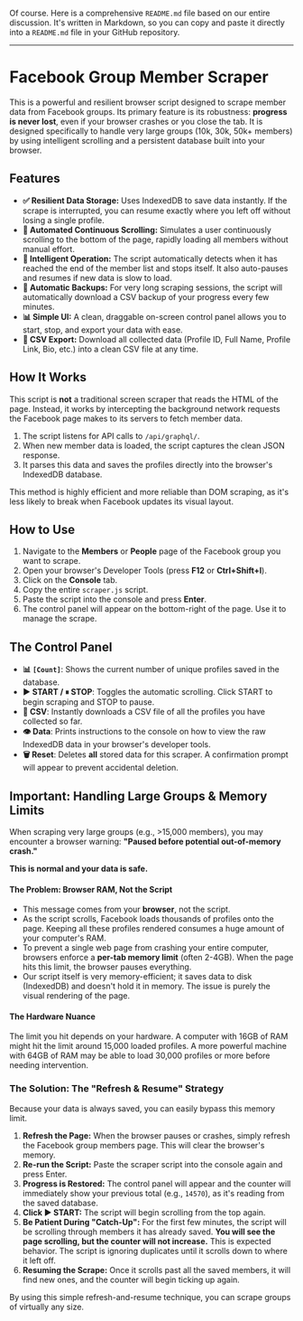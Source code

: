 Of course. Here is a comprehensive `README.md` file based on our entire discussion. It's written in Markdown, so you can copy and paste it directly into a `README.md` file in your GitHub repository.

---

# Facebook Group Member Scraper

This is a powerful and resilient browser script designed to scrape member data from Facebook groups. Its primary feature is its robustness: **progress is never lost**, even if your browser crashes or you close the tab. It is designed specifically to handle very large groups (10k, 30k, 50k+ members) by using intelligent scrolling and a persistent database built into your browser.

## Features

*   **✅ Resilient Data Storage:** Uses IndexedDB to save data instantly. If the scrape is interrupted, you can resume exactly where you left off without losing a single profile.
*   **🚀 Automated Continuous Scrolling:** Simulates a user continuously scrolling to the bottom of the page, rapidly loading all members without manual effort.
*   **🧠 Intelligent Operation:** The script automatically detects when it has reached the end of the member list and stops itself. It also auto-pauses and resumes if new data is slow to load.
*   **💾 Automatic Backups:** For very long scraping sessions, the script will automatically download a CSV backup of your progress every few minutes.
*   **📊 Simple UI:** A clean, draggable on-screen control panel allows you to start, stop, and export your data with ease.
*   **📄 CSV Export:** Download all collected data (Profile ID, Full Name, Profile Link, Bio, etc.) into a clean CSV file at any time.

## How It Works

This script is **not** a traditional screen scraper that reads the HTML of the page. Instead, it works by intercepting the background network requests the Facebook page makes to its servers to fetch member data.

1.  The script listens for API calls to `/api/graphql/`.
2.  When new member data is loaded, the script captures the clean JSON response.
3.  It parses this data and saves the profiles directly into the browser's IndexedDB database.

This method is highly efficient and more reliable than DOM scraping, as it's less likely to break when Facebook updates its visual layout.

## How to Use

1.  Navigate to the **Members** or **People** page of the Facebook group you want to scrape.
2.  Open your browser's Developer Tools (press **F12** or **Ctrl+Shift+I**).
3.  Click on the **Console** tab.
4.  Copy the entire `scraper.js` script.
5.  Paste the script into the console and press **Enter**.
6.  The control panel will appear on the bottom-right of the page. Use it to manage the scrape.

## The Control Panel

 <!-- You can replace this with a screenshot of your UI -->

*   **📊 `[Count]`**: Shows the current number of unique profiles saved in the database.
*   **▶ START / ⏸ STOP**: Toggles the automatic scrolling. Click START to begin scraping and STOP to pause.
*   **💾 CSV**: Instantly downloads a CSV file of all the profiles you have collected so far.
*   **👁 Data**: Prints instructions to the console on how to view the raw IndexedDB data in your browser's developer tools.
*   **🗑 Reset**: Deletes **all** stored data for this scraper. A confirmation prompt will appear to prevent accidental deletion.

## Important: Handling Large Groups & Memory Limits

When scraping very large groups (e.g., >15,000 members), you may encounter a browser warning: **"Paused before potential out-of-memory crash."**

**This is normal and your data is safe.**

#### The Problem: Browser RAM, Not the Script

*   This message comes from your **browser**, not the script.
*   As the script scrolls, Facebook loads thousands of profiles onto the page. Keeping all these profiles rendered consumes a huge amount of your computer's RAM.
*   To prevent a single web page from crashing your entire computer, browsers enforce a **per-tab memory limit** (often 2-4GB). When the page hits this limit, the browser pauses everything.
*   Our script itself is very memory-efficient; it saves data to disk (IndexedDB) and doesn't hold it in memory. The issue is purely the visual rendering of the page.

#### The Hardware Nuance

The limit you hit depends on your hardware. A computer with 16GB of RAM might hit the limit around 15,000 loaded profiles. A more powerful machine with 64GB of RAM may be able to load 30,000 profiles or more before needing intervention.

### The Solution: The "Refresh & Resume" Strategy

Because your data is always saved, you can easily bypass this memory limit.

1.  **Refresh the Page:** When the browser pauses or crashes, simply refresh the Facebook group members page. This will clear the browser's memory.
2.  **Re-run the Script:** Paste the scraper script into the console again and press Enter.
3.  **Progress is Restored:** The control panel will appear and the counter will immediately show your previous total (e.g., `14570`), as it's reading from the saved database.
4.  **Click ▶ START:** The script will begin scrolling from the top again.
5.  **Be Patient During "Catch-Up":** For the first few minutes, the script will be scrolling through members it has already saved. **You will see the page scrolling, but the counter will not increase.** This is expected behavior. The script is ignoring duplicates until it scrolls down to where it left off.
6.  **Resuming the Scrape:** Once it scrolls past all the saved members, it will find new ones, and the counter will begin ticking up again.

By using this simple refresh-and-resume technique, you can scrape groups of virtually any size.
